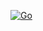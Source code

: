 [![Go](https://github.com/axcap/valve_server_query_client/actions/workflows/go.yml/badge.svg)](https://github.com/axcap/valve_server_query_client/actions/workflows/go.yml)
